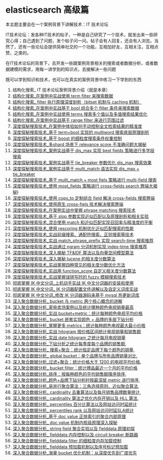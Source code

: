 # elasticsearch 高级篇

本主题主要会在一个案例背景下讲解技术：IT 技术论坛

IT技术论坛：发各种IT技术的帖子，一种是自己研究了一个技术，就发出来一些研究心得；自己遇到了问题，发个帖子问一问。帖子会有人回复，还会有人浏览。当然了，还有一些论坛会提供简单社交的一个功能，互相加好友，互相关注，互相点赞，之类的。

在IT技术论坛的背景下，去开发一些跟案例背景相关的搜索或者数据分析，或者数据建模的需求，用每一讲学到的知识点，去接解决一些问题

既可以学到知识和技术，也可以在真实的案例背景中练习一下学到的东西

1. 结构化搜索_ IT 技术论坛案例背景介绍（就是本章）
2. [结构化搜索_在案例中实战使用 term filter 来搜索数据](./02-term-filter.md)
3. [结构化搜索_ filter 执行原理深度剖析（bitset 机制与 caching 机制）](./03-filter-bitset-caching.md)
4. [结构化搜索_在案例中实战基于 bool 组合多个 filter 条件来搜索数据](./04-bool-filter.md)
5. [结构化搜索_在案例中实战使用 terms 搜索多个值以及多值搜索结果优化](./05-terms.md)
6. [结构化搜索_在案例中实战基于 range filter 来进行范围过滤](./06-range-filter.md)
7. [深度探秘搜索技术_在案例中体验如何手动控制全文检索结果的精准度](./depth-search/07-precision.md)
8. [深度探秘搜索技术_基于 term+bool 实现的 multiword 搜索底层原理剖析](./depth-search/08-multiword.md)
9. [深度探秘搜索技术_基于 boost 的细粒度搜索条件权重控制](./depth-search/09-boost.md)
10. [深度探秘搜索技术_多shard 场景下 relevance score 不准确问题大揭秘](./depth-search/10-shard-relevance-score.md)
11. [深度探秘搜索技术_案例实战基于 dis_max 实现 best fields 策略进行多字段搜索](./depth-search/11-dis-max-best-fields.md)
12. [深度探秘搜索技术_案例实战基于 tie_breaker 参数优化 dis_max 搜索效果](./depth-search/12-dis-max-tie-breaker.md)
13. [深度探秘搜索技术_案例实战基于 multi_match 语法实现 dis_max + tie_breaker](./depth-search/13-multi-match.md)
14. [深度探秘搜索技术_基于 multi_match + most fiels 策略进行 multi-field 搜索](./depth-search/14-multi-match-most-fiels.md)
15. [深度探秘搜索技术_使用 most_fields 策略进行 cross-fields search 弊端大揭秘](./depth-search/15-cross-fields-most-fiels.md))
16. [深度探秘搜索技术_使用 copy_to 定制组合 field 解决 cross-fields 搜索弊端](./depth-search/16-cross-fields-copy-to.md)
17. [深度探秘搜索技术_使用原生 cross-fiels 技术解决搜索弊端](./depth-search/17-cross-fields.md)
18. [深度探秘搜索技术_在案例实战中掌握 phrase matching 搜索技术](./depth-search/18-phrase-matching.md)
19. [深度探秘搜索技术_基于 slop 参数实现近似匹配以及原理剖析和相关实验](./depth-search/19-phrase-matching-slop.md)
20. [深度探秘搜索技术_混合使用 match 和近似匹配实现召回率与精准度的平衡](./depth-search/20-match-recall-precision.md)
21. [深度探秘搜索技术_使用 rescoring 机制优化近似匹配搜索的性能](./depth-search/21-rescore.md)
22. [深度探秘搜索技术_实战前缀搜索、通配符搜索、正则搜索等技术](./depth-search/22.md)
23. [深度探秘搜索技术_实战 match_phrase_prefix 实现 search-time 搜索推荐](./depth-search/23-search-time.md)
24. [深度探秘搜索技术_实战通过 ngram 分词机制实现 index-time 搜索推荐](./depth-search/24-ngram.md)
25. [深度探秘搜索技术_深入揭秘 TF&IDF 算法以及向量空间模型算法](./depth-search/25-vector-space-model.md)
26. [深度探秘搜索技术_深入揭秘 lucene 的相关度分数算法](./depth-search/26-lucene-score.md)
27. [深度探秘搜索技术_实战掌握四种常见的相关度分数优化方法](./depth-search/27.md)
28. [深度探秘搜索技术_实战用 function_score 自定义相关度分数算法](./depth-search/28-function-score.md)
29. [深度探秘搜索技术_实战掌握误拼写时的 fuzzy 模糊搜索技术](./depth-search/29-fuzzy.md)
30. [彻底掌握 IK 中文分词_上机动手实战 IK 中文分词器的安装和使用](./ik/30-ik-introduce.md)
31. [彻底掌握 IK 中文分词_ IK 分词器配置文件讲解以及自定义词库实战](./ik/31-config.md)
32. [彻底掌握 IK 中文分词_修改 IK 分词器源码来基于 mysql 热更新词库](./ik/32-mysql-hot-update.md)
33. [深入聚合数据分析_ bucket 与 metric 两个核心概念的讲解](./aggs/33-bucket-metric.md)
34. [深入聚合数据分析_家电卖场案例以及统计哪种颜色电视销量最高](./aggs/34-sales-sort.md)
35. [深入聚合数据分析_实战 bucket+metric：统计每种颜色电视平均价格](./aggs/35-bucket-metric.md)
36. [深入聚合数据分析_ bucket 嵌套实现颜色 + 品牌的多层下钻分析](./aggs/36-bucket.md)
37. [深入聚合数据分析_掌握更多 metrics：统计每种颜色电视最大最小价格](./aggs/37-metric.md)
38. [深入聚合数据分析_实战 hitogram 按价格区间统计电视销量和销售额](./aggs/38-hitogram.md)
39. [深入聚合数据分析_实战 date hitogram 之统计每月电视销量](./aggs/39-hitogram-date.md)
40. [深入聚合数据分析_下钻分析之统计每季度每个品牌的销售额](./aggs/40.md),
41. [深入聚合数据分析_ 搜索+聚合：统计指定品牌下每个颜色的销量](./aggs/41-query-aggs.md),
42. [深入聚合数据分析_ global bucket：单个品牌与所有品牌销量对比](./aggs/42-global-bucket.md),
43. [深入聚合数据分析_过滤+聚合：统计价格大于 1200 的电视平均价格](./aggs/43-filter-aggs.md),
44. [深入聚合数据分析_ bucket filter：统计牌品最近一个月的平均价格](./aggs/44-bucket-filter.md)
45. [深入聚合数据分析_排序：按每种颜色的平均销售额降序排序](./aggs/45-sort.md),
46. [深入聚合数据分析_颜色+品牌下钻分析时按最深层 metric 进行排序](./aggs/46-sort-bosom.md),
47. [深入聚合数据分析_易并行聚合算法：三角选择原则、近似聚合算法](./aggs/47-aggs-algorithm.md),
48. [深入聚合数据分析_ cardinality 去重算法以及每月销售品牌数量统计](./aggs/48-cardinality.md),
49. [深入聚合数据分析_ cardinality 算法之优化内存开销以及 HLL 算法](./aggs/49-hll.md),
50. [深入聚合数据分析_ percentiles 百分比算法以及网站访问时延统计](./aggs/50-percentiles.md)
51. [深入聚合数据分析_ percentiles rank 以及网站访问时延SLA统计](./aggs/51-percentiles-sla.md)
52. [深入聚合数据分析_基于 doc value 正排索引的聚合内部原理](./aggs/52-doc-value.md)
53. [深入聚合数据分析_ doc value 机制内核级原理深入探秘](./aggs/53-doc-value.md)
54. [深入聚合数据分析_ string field 聚合实验以及 fielddata 原理初探](./aggs/54.md)
55. [深入聚合数据分析_ fielddata 内存控制以及 circuit breaker 断路器](./aggs/55-fielddata.md)
56. [深入聚合数据分析_ fielddata filter 的细粒度内存加载控制](./aggs/56-fielddata-filter.md)
57. [深入聚合数据分析_ fielddata 预加载机制以及序号标记预加载](./aggs/57-fielddata.md)
58. [深入聚合数据分析_海量 bucket 优化机制：从深度优先到广度优先](./aggs/58-bucket.md)

